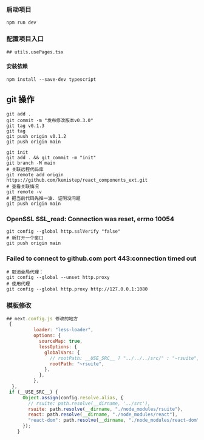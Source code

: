 <!-- 操作 -->

### 启动项目

```
npm run dev
```

### 配置项目入口

```
## utils.usePages.tsx

```

#### 安装依赖

```
npm install --save-dev typescript
```

## git 操作

```shell
git add .
git commit -m "发布修改版本v0.3.0"
git tag v0.1.3
git tag
git push origin v0.1.2
git push origin main
```

```shell
git init
git add . && git commit -m "init"
git branch -M main
# 关联远程代码库
git remote add origin https://github.com/kemistep/react_components_ext.git
# 查看关联情况
git remote -v
# 把当前代码先推一波. 证明没问题
git push origin main
```

### OpenSSL SSL_read: Connection was reset, errno 10054

```shell
git config --global http.sslVerify "false"
# 新打开一个窗口
git push origin main
```

### Failed to connect to github.com port 443:connection timed out

```shell
# 取消全局代理：
git config --global --unset http.proxy
# 使用代理
git config --global http.proxy http://127.0.0.1:1080
```

### 模板修改

```js
## next.config.js 修改的地方
 {
          loader: "less-loader",
          options: {
            sourceMap: true,
            lessOptions: {
              globalVars: {
                // rootPath: __USE_SRC__ ? "../../../src/" : "~rsuite",
                rootPath: "~rsuite",
              },
            },
          },
  },
 if (__USE_SRC__) {
      Object.assign(config.resolve.alias, {
        // rsuite: path.resolve(__dirname, '../src'),
        rsuite: path.resolve(__dirname, "./node_modules/rsuite"),
        react: path.resolve(__dirname, "./node_modules/react"),
        "react-dom": path.resolve(__dirname, "./node_modules/react-dom"),
      });
    }
```
